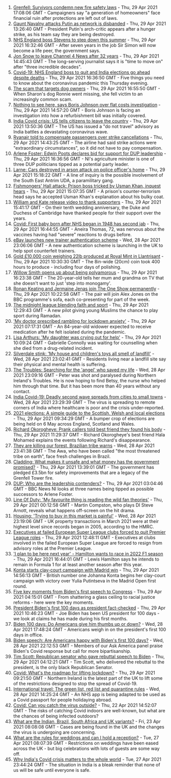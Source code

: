1. [Grenfell: Survivors condemn new fire safety laws](https://www.bbc.co.uk/news/uk-politics-56924131) - Thu, 29 Apr 2021 17:08:06 GMT - Campaigners say "a generation of homeowners" face financial ruin after protections are left out of laws.
2. [Gaunt Navalny attacks Putin as network is disbanded](https://www.bbc.co.uk/news/world-europe-56919934) - Thu, 29 Apr 2021 13:26:40 GMT - President Putin's arch-critic appears after a hunger strike, as his team say they are being destroyed.
3. [NHS England boss Stevens to step down this summer](https://www.bbc.co.uk/news/health-56932988) - Thu, 29 Apr 2021 16:32:46 GMT - After seven years in the job Sir Simon will now become a life peer, the government says.
4. [Jon Snow to leave Channel 4 News after 32 years](https://www.bbc.co.uk/news/entertainment-arts-56929987) - Thu, 29 Apr 2021 14:45:43 GMT - The long-serving journalist says it is "time to move on" after "three incredible decades".
5. [Covid-19: NHS England boss to quit and India elections go ahead despite deaths](https://www.bbc.co.uk/news/uk-56934296) - Thu, 29 Apr 2021 16:36:50 GMT - Five things you need to know about the coronavirus pandemic this Thursday evening.
6. [The scam that targets dog owners](https://www.bbc.co.uk/news/uk-56922473) - Thu, 29 Apr 2021 16:55:50 GMT - When Sharon's dog Ronnie went missing, she fell victim to an increasingly common scam.
7. [Nothing to see here, says Boris Johnson over flat costs investigation](https://www.bbc.co.uk/news/uk-politics-56926180) - Thu, 29 Apr 2021 14:57:20 GMT - Boris Johnson is facing an investigation into how a refurbishment bill was initially covered.
8. [India Covid crisis: US tells citizens to leave the country](https://www.bbc.co.uk/news/world-asia-india-56932513) - Thu, 29 Apr 2021 13:50:36 GMT - The US has issued a "do not travel" advisory as India battles a devastating coronavirus wave.
9. [Ryanair told to compensate passengers over strike cancellations](https://www.bbc.co.uk/news/business-56929313) - Thu, 29 Apr 2021 14:43:25 GMT - The airline had said strike actions were "extraordinary circumstances", so it did not have to pay compensation.
10. [Arlene Foster: Edwin Poots declares bid for support for DUP leadership](https://www.bbc.co.uk/news/uk-northern-ireland-56921825) - Thu, 29 Apr 2021 16:36:56 GMT - NI's agriculture minister is one of three DUP politicians tipped as a potential party leader.
11. [Larne: Cars destroyed in arson attack on police officer's home](https://www.bbc.co.uk/news/uk-northern-ireland-56929704) - Thu, 29 Apr 2021 15:18:22 GMT - A line of inquiry is the possible involvement of the South East Antrim UDA, a paramilitary gang.
12. [Fishmongers' Hall attack: Prison boss tricked by Usman Khan, inquest hears](https://www.bbc.co.uk/news/uk-england-london-56925994) - Thu, 29 Apr 2021 15:07:35 GMT - A prison's counter-terrorism head says he accepted Usman Khan's explanation about his bulky coat.
13. [William and Kate release video to thank supporters](https://www.bbc.co.uk/news/uk-56928583) - Thu, 29 Apr 2021 15:41:17 GMT - On their tenth wedding anniversary, the Duke and Duchess of Cambridge have thanked people for their support over the years.
14. [Covid: First baby born after NHS began in 1948 has second jab](https://www.bbc.co.uk/news/uk-wales-56935546) - Thu, 29 Apr 2021 16:44:55 GMT - Aneira Thomas, 72, was nervous about the vaccines having had "severe" reactions to drugs before.
15. [eBay launches new trainer authentication scheme](https://www.bbc.co.uk/news/business-56922493) - Wed, 28 Apr 2021 23:06:06 GMT - A new authentication scheme is launching in the UK to help spot counterfeit trainers.
16. [Gold £10,000 coin weighing 22lb produced at Royal Mint in Llantrisant](https://www.bbc.co.uk/news/uk-wales-56920734) - Thu, 29 Apr 2021 10:30:30 GMT - The 8in-wide (20cm) coin took 400 hours to produce - including four days of polishing.
17. [Willow Smith opens up about being polyamorous](https://www.bbc.co.uk/news/newsbeat-56852099) - Thu, 29 Apr 2021 16:23:38 GMT - The 20-year-old tells her mum and grandma on TV that she doesn't want to just 'step into monogamy'.
18. [Ronan Keating and Jermaine Jenas join The One Show permanently](https://www.bbc.co.uk/news/entertainment-arts-56925454) - Thu, 29 Apr 2021 10:22:58 GMT - The pair will join Alex Jones on the BBC programme's sofa, each co-presenting for part of the week.
19. [The midnight league blending faith and sport](https://www.bbc.co.uk/news/uk-56928581) - Thu, 29 Apr 2021 12:29:43 GMT - A new pilot giving young Muslims the chance to play sport during Ramadan.
20. ['My doctor prescribed rambling for lockdown anxiety'](https://www.bbc.co.uk/news/uk-scotland-edinburgh-east-fife-56919166) - Thu, 29 Apr 2021 07:17:31 GMT - An 84-year-old widower expected to receive medication after he felt isolated during the pandemic.
21. [Lisa Arthurs: 'My daughter was crying out for help'](https://www.bbc.co.uk/news/uk-northern-ireland-56904534) - Thu, 29 Apr 2021 10:09:24 GMT - Gabrielle Connolly was waiting for counselling when she died from a drug-related incident.
22. [Silverdale stink: 'My house and children's toys all smell of landfill'](https://www.bbc.co.uk/news/uk-england-stoke-staffordshire-56917351) - Wed, 28 Apr 2021 23:02:41 GMT - Residents living near a landfill site say their physical and mental health is suffering.
23. [The Troubles: Searching for the 'angel' who saved my life](https://www.bbc.co.uk/news/stories-56904137) - Wed, 28 Apr 2021 23:09:16 GMT - Peter was shot and paralysed during Northern Ireland's Troubles. He is now hoping to find Betsy, the nurse who helped him through that time. But it has been more than 40 years without any contact.
24. [India Covid-19: Deadly second wave spreads from cities to small towns](https://www.bbc.co.uk/news/world-asia-india-56913047) - Wed, 28 Apr 2021 23:29:39 GMT - The virus is spreading to remote corners of India where healthcare is poor and the crisis under-reported.
25. [2021 elections: A simple guide to the Scottish, Welsh and local elections](https://www.bbc.co.uk/news/uk-politics-56286643) - Thu, 29 Apr 2021 09:34:29 GMT - A bumper crop of elections are being held on 6 May across England, Scotland and Wales.
26. [Richard Okorogheye: Prank callers told best friend they found his body](https://www.bbc.co.uk/news/newsbeat-56917974) - Thu, 29 Apr 2021 11:29:37 GMT - Richard Okorogheye's best friend Hala Mohamed explains the events following Richard's disappearance.
27. [They are killing our forest, Brazilian tribe warns](https://www.bbc.co.uk/news/world-latin-america-56847952) - Wed, 28 Apr 2021 23:41:38 GMT - The Awa, who have been called "the most threatened tribe on earth", face fresh challenges in Brazil.
28. [Cladding: What makes it unsafe and what money has the government promised?](https://www.bbc.co.uk/news/explainers-56015129) - Thu, 29 Apr 2021 13:39:01 GMT - The government has pledged £3.5bn for safety improvements that are a legacy of the Grenfell Tower fire.
29. [DUP: Who are the leadership contenders?](https://www.bbc.co.uk/news/uk-northern-ireland-56915407) - Thu, 29 Apr 2021 03:04:46 GMT - BBC News NI looks at three names being tipped as possible successors to Arlene Foster.
30. [Line Of Duty: 'My favourite thing is reading the wild fan theories'](https://www.bbc.co.uk/news/newsbeat-56917121) - Thu, 29 Apr 2021 00:12:58 GMT - Martin Compston, who plays DI Steve Arnott, reveals what happens off-screen on the hit drama.
31. [Housing: 'Trying to buy in this market is painful'](https://www.bbc.co.uk/news/business-56906524) - Wed, 28 Apr 2021 23:19:06 GMT - UK property transactions in March 2021 were at their highest level since records began in 2005, according to the HMRC.
32. [Executives at failed European Super League clubs forced to quit Premier League roles](https://www.bbc.co.uk/sport/football/56931186) - Thu, 29 Apr 2021 12:48:11 GMT - Executives at clubs involved in the failed European Super League are forced to resign from advisory roles at the Premier League.
33. ['I plan to be here next year' - Hamilton wants to race in 2022 F1 season](https://www.bbc.co.uk/sport/formula1/56932825) - Thu, 29 Apr 2021 16:44:01 GMT - Lewis Hamilton says he intends to remain in Formula 1 for at least another season after this year.
34. [Konta starts clay-court campaign with Madrid win](https://www.bbc.co.uk/sport/tennis/56933044) - Thu, 29 Apr 2021 14:56:13 GMT - British number one Johanna Konta begins her clay-court campaign with victory over Yulia Putintseva in the Madrid Open first round.
35. [Five key moments from Biden's first speech to Congress](https://www.bbc.co.uk/news/world-us-canada-56924684) - Thu, 29 Apr 2021 04:15:01 GMT - From shattering a glass ceiling to racial justice reforms - here were the key moments.
36. [President Biden's first 100 days as president fact-checked](https://www.bbc.co.uk/news/56901183) - Thu, 29 Apr 2021 10:46:23 GMT - Joe Biden has been US president for 100 days - we look at claims he has made during his first months.
37. [Biden 100 days: Do Americans give him thumbs up or down?](https://www.bbc.co.uk/news/world-us-canada-56919078) - Wed, 28 Apr 2021 17:48:24 GMT - Americans weigh in on the president's first 100 days in office.
38. [Biden speech: Are Americans happy with Biden's first 100 days?](https://www.bbc.co.uk/news/world-us-canada-56919077) - Wed, 28 Apr 2021 22:12:53 GMT - Members of our Ask America panel praise Biden's Covid response but call for more bipartisanship.
39. [Tim Scott: Republican senator who gave rebuttal speech to Biden](https://www.bbc.co.uk/news/world-us-canada-56919082) - Thu, 29 Apr 2021 04:12:21 GMT - Tim Scott, who delivered the rebuttal to the president, is the only black Republican Senator.
40. [Covid: What's the roadmap for lifting lockdown?](https://www.bbc.co.uk/news/explainers-52530518) - Thu, 29 Apr 2021 09:21:50 GMT - Northern Ireland is the latest part of the UK to lift some of the restrictions designed to stop the spread of Covid-19.
41. [International travel: The green list, red list and quarantine rules](https://www.bbc.co.uk/news/explainers-52544307) - Wed, 28 Apr 2021 14:25:24 GMT - An NHS app is being adapted to be used as a Covid passport for people holidaying abroad.
42. [Covid: Can you catch the virus outside?](https://www.bbc.co.uk/news/explainers-55680305) - Thu, 22 Apr 2021 14:52:07 GMT - The risks of catching Covid indoors are well-known, but what are the chances of being infected outdoors?
43. [What are the Indian, Brazil, South Africa and UK variants?](https://www.bbc.co.uk/news/health-55659820) - Fri, 23 Apr 2021 08:08:08 GMT - Cases are being found in the UK and the changes the virus is undergoing are concerning.
44. [What are the rules for weddings and can I hold a reception?](https://www.bbc.co.uk/news/explainers-52811509) - Tue, 27 Apr 2021 08:07:39 GMT - Restrictions on weddings have been eased across the UK - but big celebrations with lots of guests are some way off.
45. [Why India's Covid crisis matters to the whole world](https://www.bbc.co.uk/news/world-asia-india-56907007) - Tue, 27 Apr 2021 23:44:24 GMT - The situation in India is a bleak reminder that none of us will be safe until everyone is safe.
